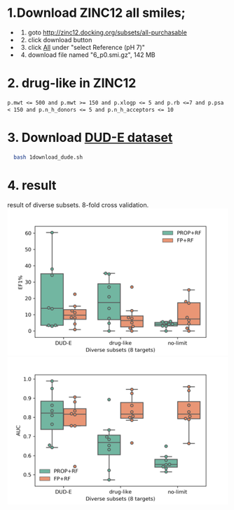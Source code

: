 # 1.Download ZINC12 all smiles;
- 1. goto http://zinc12.docking.org/subsets/all-purchasable
- 2. click download button
- 3. click [All](http://zinc12.docking.org/db/bysubset/6/6_p0.smi.gz) under "select Reference (pH 7)"
- 4. download file named "6_p0.smi.gz", 142 MB

# 2. drug-like in ZINC12
```
p.mwt <= 500 and p.mwt >= 150 and p.xlogp <= 5 and p.rb <=7 and p.psa < 150 and p.n_h_donors <= 5 and p.n_h_acceptors <= 10
```

# 3. Download [DUD-E dataset](http://dude.docking.org/)
```bash
  bash 1download_dude.sh
```

# 4. result
result of diverse subsets. 8-fold cross validation.
![EF1](figures/EF1.png)
![AUC](figures/AUC.png)

